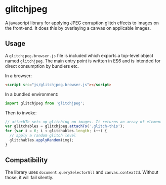 # glitchjpeg

A javascript library for applying JPEG corruption glitch effects to images on the front-end. It does this by overlaying a canvas on applicable images.

## Usage

A `glitchjpeg.browser.js` file is included which exports a top-level object named `glitchjpeg`. The main entry point is written in ES6 and is intended for direct consumption by bundlers etc.

In a browser:

```html
<script src="js/glitchjpeg.browser.js"></script>
```

In a bundled environment:

```javascript
import glitchjpeg from 'glitchjpeg';
```

Then to invoke:

```javascript
// attachTo sets up glitching on images. It returns an array of elements.
var glitchables = glitchjpeg.attachTo('.glitch-this');
for (var i = 0; i < glitchables.length; i++) {
  // apply a random glitch level
  glitchables.applyRandom(img);
}
```

## Compatibility

The library uses `document.querySelectorAll` and `canvas.context2d`. Without those, it will fail silently.
